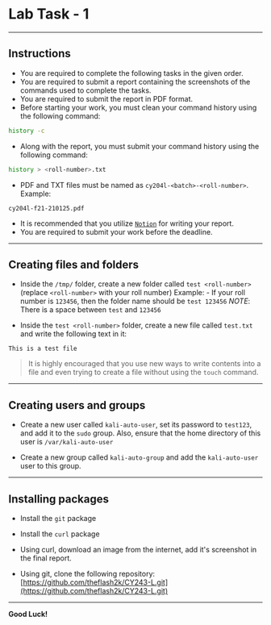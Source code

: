 # Lab Task - 1

---

## Instructions

- You are required to complete the following tasks in the given order.
- You are required to submit a report containing the screenshots of the commands used to complete the tasks.
- You are required to submit the report in PDF format.
- Before starting your work, you must clean your command history using the following command:

```bash
history -c
```

- Along with the report, you must submit your command history using the following command:

```bash
history > <roll-number>.txt
```

- PDF and TXT files must be named as `cy204l-<batch>-<roll-number>`.
Example:

```text
cy204l-f21-210125.pdf
```

- It is recommended that you utilize [`Notion`](https://notion.so) for writing your report.
- You are required to submit your work before the deadline.

---

## Creating files and folders

- Inside the `/tmp/` folder, create a new folder called `test <roll-number>` (replace `<roll-number>` with your roll number)
    Example:
        - If your roll number is `123456`, then the folder name should be `test 123456`
        *NOTE*: There is a space between `test` and `123456`

- Inside the `test <roll-number>` folder, create a new file called `test.txt` and write the following text in it:

```text
This is a test file
```

> It is highly encouraged that you use new ways to write contents into a file and even trying to create a file without using the `touch` command.

---

## Creating users and groups

- Create a new user called `kali-auto-user`, set its password to `test123`, and add it to the `sudo` group. Also, ensure that the home directory of this user is `/var/kali-auto-user`

- Create a new group called `kali-auto-group` and add the `kali-auto-user` user to this group.

---

## Installing packages

- Install the `git` package
- Install the `curl` package

- Using curl, download an image from the internet, add it's screenshot in the final report.
- Using git, clone the following repository:
    [https://github.com/theflash2k/CY243-L.git](https://github.com/theflash2k/CY243-L.git)

---

<p text-align="center">
    <b>Good Luck!</b>
</p>
